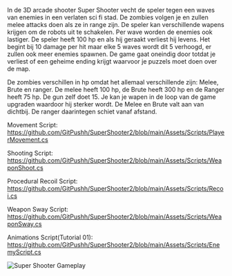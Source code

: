 In de 3D arcade shooter Super Shooter vecht de speler tegen een waves van enemies in een verlaten sci fi stad. De zombies volgen je en zullen melee attacks doen als ze in range zijn. De speler kan verschillende wapens krijgen om de robots uit te schakelen. Per wave worden de enemies ook lastiger. De speler heeft 100 hp en als hij geraakt verliest hij levens. Het begint bij 10 damage per hit maar elke 5 waves wordt dit 5 verhoogd, er zullen ook meer enemies spawnen. De game gaat oneindig door totdat je verliest of een geheime ending krijgt waarvoor je puzzels moet doen over de map.



De zombies verschillen in hp omdat het allemaal verschillende zijn: Melee, Brute en ranger. De melee heeft 100 hp, de Brute heeft 300 hp en de Ranger heeft 75 hp. De gun zelf doet 15. Je kan je wapen in de loop van de game upgraden waardoor hij sterker wordt. De Melee en Brute valt aan van dichtbij. De ranger daarintegen schiet vanaf afstand.

Movement Script: https://github.com/GitPushh/SuperShooter2/blob/main/Assets/Scripts/PlayerMovement.cs

Shooting Script: https://github.com/GitPushh/SuperShooter2/blob/main/Assets/Scripts/WeaponShoot.cs

Procedural Recoil Script: https://github.com/GitPushh/SuperShooter2/blob/main/Assets/Scripts/Recoi.cs

Weapon Sway Script: https://github.com/GitPushh/SuperShooter2/blob/main/Assets/Scripts/WeaponSway.cs

Animations Script(Tutorial 01): https://github.com/GitPushh/SuperShooter2/blob/main/Assets/Scripts/EnemyScript.cs

![Super Shooter Gameplay](https://github.com/GitPushh/SuperShooter2/blob/main/ezgif-2813284bf95778%20(2).gif)



